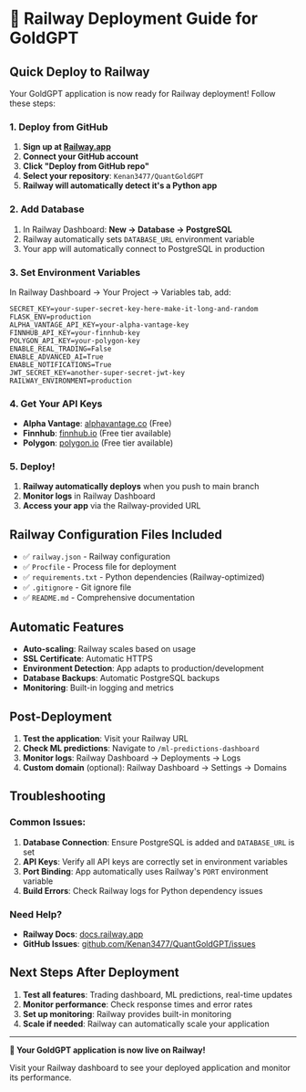 # 🚀 Railway Deployment Guide for GoldGPT

## Quick Deploy to Railway

Your GoldGPT application is now ready for Railway deployment! Follow these steps:

### 1. Deploy from GitHub

1. **Sign up at [Railway.app](https://railway.app)**
2. **Connect your GitHub account**
3. **Click "Deploy from GitHub repo"**
4. **Select your repository**: `Kenan3477/QuantGoldGPT`
5. **Railway will automatically detect it's a Python app**

### 2. Add Database

1. In Railway Dashboard: **New → Database → PostgreSQL**
2. Railway automatically sets `DATABASE_URL` environment variable
3. Your app will automatically connect to PostgreSQL in production

### 3. Set Environment Variables

In Railway Dashboard → Your Project → Variables tab, add:

```env
SECRET_KEY=your-super-secret-key-here-make-it-long-and-random
FLASK_ENV=production
ALPHA_VANTAGE_API_KEY=your-alpha-vantage-key
FINNHUB_API_KEY=your-finnhub-key
POLYGON_API_KEY=your-polygon-key
ENABLE_REAL_TRADING=False
ENABLE_ADVANCED_AI=True
ENABLE_NOTIFICATIONS=True
JWT_SECRET_KEY=another-super-secret-jwt-key
RAILWAY_ENVIRONMENT=production
```

### 4. Get Your API Keys

- **Alpha Vantage**: [alphavantage.co](https://www.alphavantage.co/support/#api-key) (Free)
- **Finnhub**: [finnhub.io](https://finnhub.io/) (Free tier available)
- **Polygon**: [polygon.io](https://polygon.io/) (Free tier available)

### 5. Deploy!

1. **Railway automatically deploys** when you push to main branch
2. **Monitor logs** in Railway Dashboard
3. **Access your app** via the Railway-provided URL

## Railway Configuration Files Included

- ✅ `railway.json` - Railway configuration
- ✅ `Procfile` - Process file for deployment
- ✅ `requirements.txt` - Python dependencies (Railway-optimized)
- ✅ `.gitignore` - Git ignore file
- ✅ `README.md` - Comprehensive documentation

## Automatic Features

- **Auto-scaling**: Railway scales based on usage
- **SSL Certificate**: Automatic HTTPS
- **Environment Detection**: App adapts to production/development
- **Database Backups**: Automatic PostgreSQL backups
- **Monitoring**: Built-in logging and metrics

## Post-Deployment

1. **Test the application**: Visit your Railway URL
2. **Check ML predictions**: Navigate to `/ml-predictions-dashboard`
3. **Monitor logs**: Railway Dashboard → Deployments → Logs
4. **Custom domain** (optional): Railway Dashboard → Settings → Domains

## Troubleshooting

### Common Issues:

1. **Database Connection**: Ensure PostgreSQL is added and `DATABASE_URL` is set
2. **API Keys**: Verify all API keys are correctly set in environment variables
3. **Port Binding**: App automatically uses Railway's `PORT` environment variable
4. **Build Errors**: Check Railway logs for Python dependency issues

### Need Help?

- **Railway Docs**: [docs.railway.app](https://docs.railway.app)
- **GitHub Issues**: [github.com/Kenan3477/QuantGoldGPT/issues](https://github.com/Kenan3477/QuantGoldGPT/issues)

## Next Steps After Deployment

1. **Test all features**: Trading dashboard, ML predictions, real-time updates
2. **Monitor performance**: Check response times and error rates
3. **Set up monitoring**: Railway provides built-in monitoring
4. **Scale if needed**: Railway can automatically scale your application

---

**🎉 Your GoldGPT application is now live on Railway!**

Visit your Railway dashboard to see your deployed application and monitor its performance.
